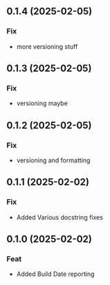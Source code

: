 ## 0.1.4 (2025-02-05)

### Fix

- more versioning stuff

## 0.1.3 (2025-02-05)

### Fix

- versioning maybe

## 0.1.2 (2025-02-05)

### Fix

- versioning and formatting

## 0.1.1 (2025-02-02)

### Fix

- Added Various docstring fixes

## 0.1.0 (2025-02-02)

### Feat

- Added Build Date reporting
